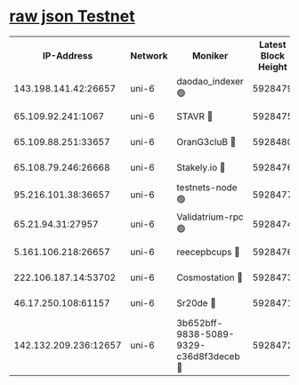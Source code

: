 [raw json Testnet](https://rpc-check.junot.stavr.tech/junot/rpc-junot-result.json)
=


<table><tr><th>IP-Address</th><th>Network</th><th>Moniker</th><th>Latest Block Height</th><th>Earliest Block Height</th><th>Catching Up</th><th>Tx Index</th><th>Voting Power</th><th>Scan Time</th></tr><tr><td>143.198.141.42:26657</td><td>uni-6</td><td>daodao_indexer 🟢</td><td>5928479</td><td>1</td><td>False</td><td>off</td><td>0</td><td>2023-12-09T19:36:25.246832549UTC</td></tr><tr><td>65.109.92.241:1067</td><td>uni-6</td><td>STAVR 🔴</td><td>5928475</td><td>1138541</td><td>False</td><td>on</td><td>6042</td><td>2023-12-09T19:36:14.746299846UTC</td></tr><tr><td>65.109.88.251:33657</td><td>uni-6</td><td>OranG3cluB 🔴</td><td>5928480</td><td>1138541</td><td>False</td><td>on</td><td>11</td><td>2023-12-09T19:36:29.756128200UTC</td></tr><tr><td>65.108.79.246:26668</td><td>uni-6</td><td>Stakely.io 🔴</td><td>5928476</td><td>1570872</td><td>False</td><td>on</td><td>1192034</td><td>2023-12-09T19:36:15.837431135UTC</td></tr><tr><td>95.216.101.38:36657</td><td>uni-6</td><td>testnets-node 🟢</td><td>5928477</td><td>1615130</td><td>False</td><td>on</td><td>0</td><td>2023-12-09T19:36:18.256719304UTC</td></tr><tr><td>65.21.94.31:27957</td><td>uni-6</td><td>Validatrium-rpc 🟢</td><td>5928474</td><td>2943363</td><td>False</td><td>on</td><td>0</td><td>2023-12-09T19:36:10.183158879UTC</td></tr><tr><td>5.161.106.218:26657</td><td>uni-6</td><td>reecepbcups 🔴</td><td>5928476</td><td>4468422</td><td>False</td><td>on</td><td>105015</td><td>2023-12-09T19:36:15.412640553UTC</td></tr><tr><td>222.106.187.14:53702</td><td>uni-6</td><td>Cosmostation 🔴</td><td>5928473</td><td>5344501</td><td>False</td><td>on</td><td>110003</td><td>2023-12-09T19:36:07.798438597UTC</td></tr><tr><td>46.17.250.108:61157</td><td>uni-6</td><td>Sr20de 🔴</td><td>5928471</td><td>5727371</td><td>False</td><td>on</td><td>28</td><td>2023-12-09T19:36:01.984392225UTC</td></tr><tr><td>142.132.209.236:12657</td><td>uni-6</td><td>3b652bff-9838-5089-9329-c36d8f3deceb 🔴</td><td>5928472</td><td>5921280</td><td>False</td><td>on</td><td>157563</td><td>2023-12-09T19:36:06.408388708UTC</td></tr></table>